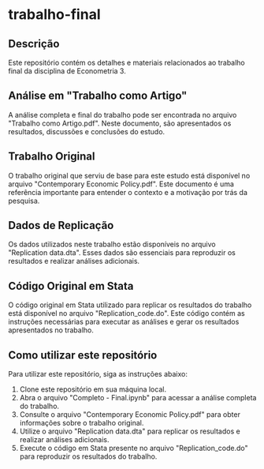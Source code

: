 # trabalho-final

## Descrição

Este repositório contém os detalhes e materiais relacionados ao trabalho final da disciplina de Econometria 3.

## Análise em "Trabalho como Artigo"

A análise completa e final do trabalho pode ser encontrada no arquivo "Trabalho como Artigo.pdf". Neste documento, são apresentados os resultados, discussões e conclusões do estudo.

## Trabalho Original

O trabalho original que serviu de base para este estudo está disponível no arquivo "Contemporary Economic Policy.pdf". Este documento é uma referência importante para entender o contexto e a motivação por trás da pesquisa.

## Dados de Replicação

Os dados utilizados neste trabalho estão disponíveis no arquivo "Replication data.dta". Esses dados são essenciais para reproduzir os resultados e realizar análises adicionais.

## Código Original em Stata

O código original em Stata utilizado para replicar os resultados do trabalho está disponível no arquivo "Replication_code.do". Este código contém as instruções necessárias para executar as análises e gerar os resultados apresentados no trabalho.

## Como utilizar este repositório

Para utilizar este repositório, siga as instruções abaixo:

1. Clone este repositório em sua máquina local.
2. Abra o arquivo "Completo - Final.ipynb" para acessar a análise completa do trabalho.
3. Consulte o arquivo "Contemporary Economic Policy.pdf" para obter informações sobre o trabalho original.
4. Utilize o arquivo "Replication data.dta" para replicar os resultados e realizar análises adicionais.
5. Execute o código em Stata presente no arquivo "Replication_code.do" para reproduzir os resultados do trabalho.
